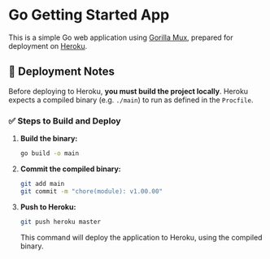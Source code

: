 # Go Getting Started App

This is a simple Go web application using [Gorilla Mux](https://github.com/gorilla/mux), prepared for deployment on [Heroku](https://heroku.com).

## 🚀 Deployment Notes

Before deploying to Heroku, **you must build the project locally**. Heroku expects a compiled binary (e.g. `./main`) to run as defined in the `Procfile`.

### ✅ Steps to Build and Deploy

1. **Build the binary:**

   ```bash
   go build -o main
   ```

2. **Commit the compiled binary:**

   ```bash
   git add main
   git commit -m "chore(module): v1.00.00"
   ```


3. **Push to Heroku:**

   ```bash
   git push heroku master
   ```

   This command will deploy the application to Heroku, using the compiled binary.


